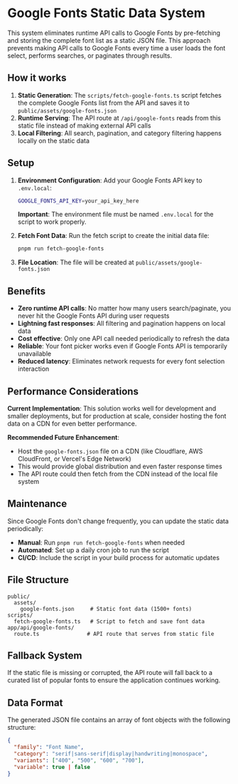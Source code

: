 # Google Fonts Static Data System

This system eliminates runtime API calls to Google Fonts by pre-fetching and storing the complete font list as a static JSON file. This approach prevents making API calls to Google Fonts every time a user loads the font select, performs searches, or paginates through results.

## How it works

1. **Static Generation**: The `scripts/fetch-google-fonts.ts` script fetches the complete Google Fonts list from the API and saves it to `public/assets/google-fonts.json`
2. **Runtime Serving**: The API route at `/api/google-fonts` reads from this static file instead of making external API calls
3. **Local Filtering**: All search, pagination, and category filtering happens locally on the static data

## Setup

1. **Environment Configuration**: Add your Google Fonts API key to `.env.local`:
   ```bash
   GOOGLE_FONTS_API_KEY=your_api_key_here
   ```
   
   **Important**: The environment file must be named `.env.local` for the script to work properly.

2. **Fetch Font Data**: Run the fetch script to create the initial data file:
   ```bash
   pnpm run fetch-google-fonts
   ```

3. **File Location**: The file will be created at `public/assets/google-fonts.json`

## Benefits

- **Zero runtime API calls**: No matter how many users search/paginate, you never hit the Google Fonts API during user requests
- **Lightning fast responses**: All filtering and pagination happens on local data
- **Cost effective**: Only one API call needed periodically to refresh the data
- **Reliable**: Your font picker works even if Google Fonts API is temporarily unavailable
- **Reduced latency**: Eliminates network requests for every font selection interaction

## Performance Considerations

**Current Implementation**: This solution works well for development and smaller deployments, but for production at scale, consider hosting the font data on a CDN for even better performance.

**Recommended Future Enhancement**: 
- Host the `google-fonts.json` file on a CDN (like Cloudflare, AWS CloudFront, or Vercel's Edge Network)
- This would provide global distribution and even faster response times
- The API route could then fetch from the CDN instead of the local file system

## Maintenance

Since Google Fonts don't change frequently, you can update the static data periodically:

- **Manual**: Run `pnpm run fetch-google-fonts` when needed
- **Automated**: Set up a daily cron job to run the script
- **CI/CD**: Include the script in your build process for automatic updates

## File Structure

```
public/
  assets/
    google-fonts.json     # Static font data (1500+ fonts)
scripts/
  fetch-google-fonts.ts   # Script to fetch and save font data
app/api/google-fonts/
  route.ts               # API route that serves from static file
```

## Fallback System

If the static file is missing or corrupted, the API route will fall back to a curated list of popular fonts to ensure the application continues working.

## Data Format

The generated JSON file contains an array of font objects with the following structure:
```json
{
  "family": "Font Name",
  "category": "serif|sans-serif|display|handwriting|monospace",
  "variants": ["400", "500", "600", "700"],
  "variable": true | false
}
``` 